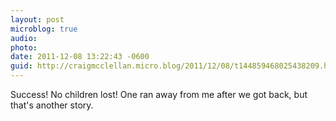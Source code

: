 ```yaml
---
layout: post
microblog: true
audio: 
photo: 
date: 2011-12-08 13:22:43 -0600
guid: http://craigmcclellan.micro.blog/2011/12/08/t144859468025438209.html
---
```

Success! No children lost! One ran away from me after we got back, but that's another story.

